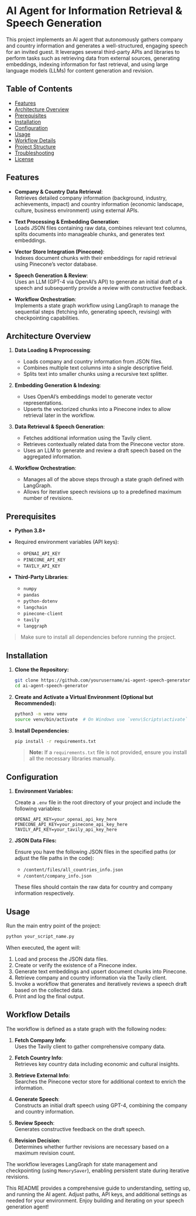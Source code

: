 # AI Agent for Information Retrieval & Speech Generation

This project implements an AI agent that autonomously gathers company and country information and generates a well-structured, engaging speech for an invited guest. It leverages several third-party APIs and libraries to perform tasks such as retrieving data from external sources, generating embeddings, indexing information for fast retrieval, and using large language models (LLMs) for content generation and revision.

## Table of Contents

- [Features](#features)
- [Architecture Overview](#architecture-overview)
- [Prerequisites](#prerequisites)
- [Installation](#installation)
- [Configuration](#configuration)
- [Usage](#usage)
- [Workflow Details](#workflow-details)
- [Project Structure](#project-structure)
- [Troubleshooting](#troubleshooting)
- [License](#license)

## Features

- **Company & Country Data Retrieval**:  
  Retrieves detailed company information (background, industry, achievements, impact) and country information (economic landscape, culture, business environment) using external APIs.

- **Text Processing & Embedding Generation**:  
  Loads JSON files containing raw data, combines relevant text columns, splits documents into manageable chunks, and generates text embeddings.

- **Vector Store Integration (Pinecone)**:  
  Indexes document chunks with their embeddings for rapid retrieval using Pinecone’s vector database.

- **Speech Generation & Review**:  
  Uses an LLM (GPT-4 via OpenAI’s API) to generate an initial draft of a speech and subsequently provide a review with constructive feedback.

- **Workflow Orchestration**:  
  Implements a state graph workflow using LangGraph to manage the sequential steps (fetching info, generating speech, revising) with checkpointing capabilities.

## Architecture Overview

1. **Data Loading & Preprocessing**:  
   - Loads company and country information from JSON files.
   - Combines multiple text columns into a single descriptive field.
   - Splits text into smaller chunks using a recursive text splitter.

2. **Embedding Generation & Indexing**:  
   - Uses OpenAI’s embeddings model to generate vector representations.
   - Upserts the vectorized chunks into a Pinecone index to allow retrieval later in the workflow.

3. **Data Retrieval & Speech Generation**:  
   - Fetches additional information using the Tavily client.
   - Retrieves contextually related data from the Pinecone vector store.
   - Uses an LLM to generate and review a draft speech based on the aggregated information.

4. **Workflow Orchestration**:  
   - Manages all of the above steps through a state graph defined with LangGraph.
   - Allows for iterative speech revisions up to a predefined maximum number of revisions.

## Prerequisites

- **Python 3.8+**  
- Required environment variables (API keys):
  - `OPENAI_API_KEY`
  - `PINECONE_API_KEY`
  - `TAVILY_API_KEY`

- **Third-Party Libraries**:
  - `numpy`
  - `pandas`
  - `python-dotenv`
  - `langchain`
  - `pinecone-client`
  - `tavily`
  - `langgraph`

> Make sure to install all dependencies before running the project.

## Installation

1. **Clone the Repository:**

   ```bash
   git clone https://github.com/yourusername/ai-agent-speech-generator.git
   cd ai-agent-speech-generator
   ```

2. **Create and Activate a Virtual Environment (Optional but Recommended):**

   ```bash
   python3 -m venv venv
   source venv/bin/activate  # On Windows use `venv\Scripts\activate`
   ```

3. **Install Dependencies:**

   ```bash
   pip install -r requirements.txt
   ```

   > **Note:** If a `requirements.txt` file is not provided, ensure you install all the necessary libraries manually.

## Configuration

1. **Environment Variables:**

   Create a `.env` file in the root directory of your project and include the following variables:

   ```dotenv
   OPENAI_API_KEY=your_openai_api_key_here
   PINECONE_API_KEY=your_pinecone_api_key_here
   TAVILY_API_KEY=your_tavily_api_key_here
   ```

2. **JSON Data Files:**

   Ensure you have the following JSON files in the specified paths (or adjust the file paths in the code):
   - `/content/files/all_countries_info.json`
   - `/content/company_info.json`

   These files should contain the raw data for country and company information respectively.

## Usage

Run the main entry point of the project:

```bash
python your_script_name.py
```

When executed, the agent will:

1. Load and process the JSON data files.
2. Create or verify the existence of a Pinecone index.
3. Generate text embeddings and upsert document chunks into Pinecone.
4. Retrieve company and country information via the Tavily client.
5. Invoke a workflow that generates and iteratively reviews a speech draft based on the collected data.
6. Print and log the final output.

## Workflow Details

The workflow is defined as a state graph with the following nodes:

1. **Fetch Company Info**:  
   Uses the Tavily client to gather comprehensive company data.

2. **Fetch Country Info**:  
   Retrieves key country data including economic and cultural insights.

3. **Retrieve External Info**:  
   Searches the Pinecone vector store for additional context to enrich the information.

4. **Generate Speech**:  
   Constructs an initial draft speech using GPT-4, combining the company and country information.

5. **Review Speech**:  
   Generates constructive feedback on the draft speech.

6. **Revision Decision**:  
   Determines whether further revisions are necessary based on a maximum revision count.

The workflow leverages LangGraph for state management and checkpointing (using `MemorySaver`), enabling persistent state during iterative revisions.

This README provides a comprehensive guide to understanding, setting up, and running the AI agent. Adjust paths, API keys, and additional settings as needed for your environment. Enjoy building and iterating on your speech generation agent!
